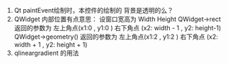 1. Qt paintEvent绘制时，本控件的绘制的 背景是透明的么？
2. QWidget 内部位置有点意思：
	设窗口宽高为 Width Height 
	QWidget->rect 返回的参数为 左上角点(x1:0 , y1:0 ) 右下角点 (x2: width - 1 , y2: height-1)
	QWidget->geometry()  返回的参数为 左上角点(x1:2 , y1:2 ) 右下角点 (x2: width + 1 , y2: height + 1)
3. qlineargradient 的用法